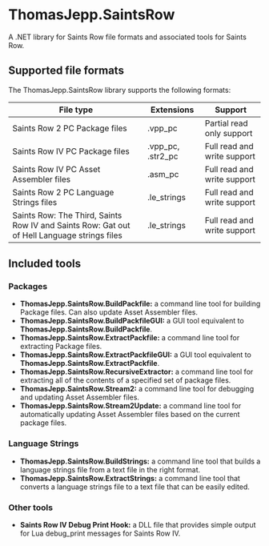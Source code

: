# ThomasJepp.SaintsRow
A .NET library for Saints Row file formats and associated tools for Saints Row.

## Supported file formats
The ThomasJepp.SaintsRow library supports the following formats:

| File type | Extensions | Support |
|-----------|------------|---------|
| Saints Row 2 PC Package files | .vpp_pc | Partial read only support |
| Saints Row IV PC Package files | .vpp_pc, .str2_pc | Full read and write support |
| Saints Row IV PC Asset Assembler files | .asm_pc | Full read and write support |
| Saints Row 2 PC Language Strings files | .le_strings | Full read and write support |
| Saints Row: The Third, Saints Row IV and Saints Row: Gat out of Hell Language strings files | .le_strings | Full read and write support |

## Included tools
### Packages
 - **ThomasJepp.SaintsRow.BuildPackfile:** a command line tool for building Package files. Can also update Asset Assembler files.
 - **ThomasJepp.SaintsRow.BuildPackfileGUI:** a GUI tool equivalent to **ThomasJepp.SaintsRow.BuildPackfile**.
 - **ThomasJepp.SaintsRow.ExtractPackfile:** a command line tool for extracting Package files.
 - **ThomasJepp.SaintsRow.ExtractPackfileGUI:** a GUI tool equivalent to **ThomasJepp.SaintsRow.ExtractPackfile**.
 - **ThomasJepp.SaintsRow.RecursiveExtractor:** a command line tool for extracting all of the contents of a specified set of package files.
 - **ThomasJepp.SaintsRow.Stream2:** a command line tool for debugging and updating Asset Assembler files.
 - **ThomasJepp.SaintsRow.Stream2Update:** a command line tool for automatically updating Asset Assembler files based on the current package files.
 
### Language Strings
 - **ThomasJepp.SaintsRow.BuildStrings:** a command line tool that builds a language strings file from a text file in the right format.
 - **ThomasJepp.SaintsRow.ExtractStrings:** a command line tool that converts a language strings file to a text file that can be easily edited.
 
### Other tools
 - **Saints Row IV Debug Print Hook:** a DLL file that provides simple output for Lua debug_print messages for Saints Row IV.
